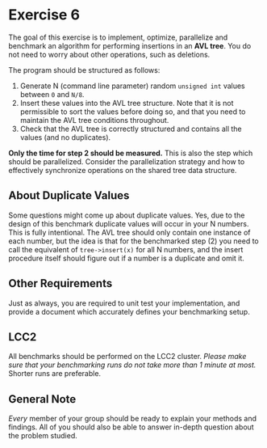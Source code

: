 # Exercise 6

The goal of this exercise is to implement, optimize, parallelize and benchmark an algorithm for performing insertions in an **AVL tree**. 
You do not need to worry about other operations, such as deletions.

The program should be structured as follows:
1. Generate N (command line parameter) random `unsigned int` values between `0` and `N/8`.
2. Insert these values into the AVL tree structure. 
Note that it is not permissible to sort the values before doing so, and that you need to maintain the AVL tree conditions throughout.
3. Check that the AVL tree is correctly structured and contains all the values (and no duplicates).

**Only the time for step 2 should be measured.** This is also the step which should be parallelized. Consider the parallelization strategy and how to effectively synchronize operations on the shared tree data structure.

## About Duplicate Values
Some questions might come up about duplicate values. Yes, due to the design of this benchmark duplicate values will occur in your N numbers. This is fully intentional. The AVL tree should only contain one instance of each number, but the idea is that for the benchmarked step (2) you need to call the equivalent of `tree->insert(x)` for all N numbers, and the insert procedure itself should figure out if a number is a duplicate and omit it.

## Other Requirements
Just as always, you are required to unit test your implementation, and provide a document which accurately defines your benchmarking setup.

## LCC2
All benchmarks should be performed on the LCC2 cluster. *Please make sure that your benchmarking runs do not take more than 1 minute at most.* Shorter runs are preferable.

## General Note
*Every* member of your group should be ready to explain your methods and findings. All of you should also be able to answer in-depth question about the problem studied.
